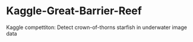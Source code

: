 # Kaggle-Great-Barrier-Reef
Kaggle compettiton: Detect crown-of-thorns starfish in underwater image data

